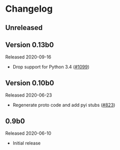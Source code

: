 # Changelog

## Unreleased

## Version 0.13b0

Released 2020-09-16

- Drop support for Python 3.4
  ([#1099](https://github.com/open-telemetry/opentelemetry-python/pull/1099))

## Version 0.10b0

Released 2020-06-23

- Regenerate proto code and add pyi stubs
  ([#823](https://github.com/open-telemetry/opentelemetry-python/pull/823))

## 0.9b0

Released 2020-06-10

- Initial release
